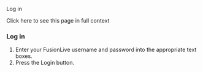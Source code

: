 Log in

Click here to see this page in full context

###  Log in

  1. Enter your FusionLive username and password into the appropriate text boxes. 
  2. Press the Login button. 

